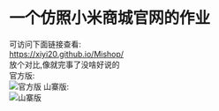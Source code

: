 一个仿照小米商城官网的作业
=
可访问下面链接查看:  
https://xiyi20.github.io/Mishop/  
放个对比,像就完事了没啥好说的  
官方版:  
![官方版](https://raw.githubusercontent.com/xiyi20/Mishop.github.io/main/preview/mishop.png)
山寨版:  
![山寨版](https://raw.githubusercontent.com/xiyi20/Mishop.github.io/main/preview/preview1.png)
